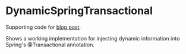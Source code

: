 # DynamicSpringTransactional
Supporting code for [blog post](http://blog.tirasa.net/dynamic-springs--at-transactional.html).

Shows a working implementation for injecting dynamic information into Spring's @Transactional annotation.
